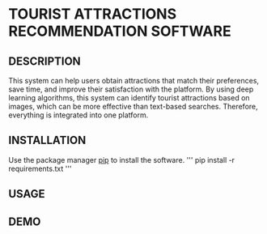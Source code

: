 # TOURIST ATTRACTIONS RECOMMENDATION SOFTWARE
## DESCRIPTION
This system can help users obtain attractions that match their preferences, save time, and improve their satisfaction with the platform. By using deep learning algorithms, this system can identify tourist attractions based on images, which can be more effective than text-based searches. Therefore, everything is integrated into one platform.
## INSTALLATION
Use the package manager [pip](https://pypi.org/project/pip/) to install the software.
''' 
pip install -r requirements.txt
'''
## USAGE
## DEMO
